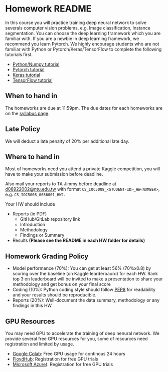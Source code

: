 # Homework README
In this course you will practice training deep neural network to solve severals computer vision problems, e.g. Image classification, Instance segmentation. You can choose the deep learning framework which you are familiar with. If you are a newbie in deep learning framework, we recommend you learn Pytorch. We highly encourage students who are not familiar with Python or Pytorch/Keras/TensorFlow to complete the following tutorials first.
- [Python/Numpy tutorial](http://cs231n.github.io/python-numpy-tutorial/)
- [Pytorch tutorial](https://pytorch.org/tutorials/)
- [Keras tutorial](https://elitedatascience.com/keras-tutorial-deep-learning-in-python)
- [TensorFlow tutorial](https://www.tensorflow.org/tutorials)

## When to hand in
The homeworks are due at 11:59pm. The due dates for each homeworks are on the [syllabus page](https://github.com/NCTU-VRDL/CS_IOC5008#syllabus).
## Late Policy
We will deduct a late penalty of 20% per additional late day.
## Where to hand in
Most of homeworks need you attend a private Kaggle competition, you will have to make your submission before deadline. 

Also mail your reports to TA Jimmy before deadline at d08922002@ntu.edu.tw with format ```CS_IOC5008_<STUDENT-ID>_HW<NUMBER>```, e.g. ```CS_IOC5008_0656001_HW2```.

Your HW should include
- Reports (in PDF)
  - GitHub/GitLab repository link
  - Introduction
  - Methodology
  - Findings or Summary
- Results **(Please see the README in each HW folder for details)**
## Homework Grading Policy
- Model performance (70%): You can get at least 56% (70%x0.8) by scoring over the baseline (on Kaggle learderbaord) for each HW. Rank top 3 on leaderboard will be invited to make a presentation to share your methodology and get bonus on your final score
- Coding (10%): Python coding style should follow [PEP8](https://realpython.com/python-pep8/) for readability and your results should be reproducible.
- Reports (20%): Well-document the data summary, methodology or any findings in this HW
## GPU Resources
You may need GPU to accelerate the training of deep nenural network. We provide several free GPU resources for you, some of resources need registration and limited by usage.
- [Google Colab](https://colab.research.google.com/notebooks/gpu.ipynb): Free GPU usage for continous 24 hours
- [FloydHub](https://www.floydhub.com/): Registration for free GPU trials
- [Microsoft Azure](https://azure.microsoft.com/en-us/pricing/details/virtual-machines/linux/)): Registration for free GPU trials
